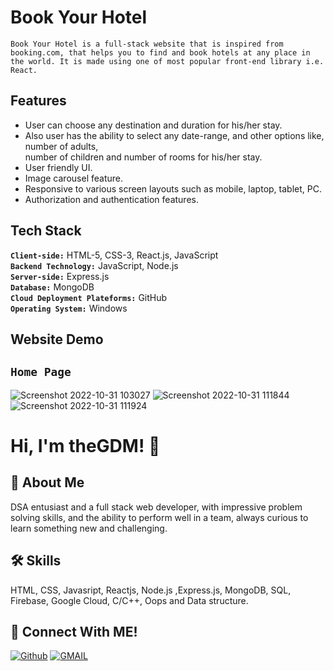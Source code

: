 # Book Your Hotel
`Book Your Hotel is a full-stack website that is inspired from booking.com, that helps you to find and book hotels at any place in the world.
 It is made using one of most popular front-end library i.e. React. `

## Features
- User can choose any destination and duration for his/her stay. 
- Also user has the ability to select any date-range, and other options like, number of adults, </br> number of children and 
  number of rooms for his/her stay.
- User friendly UI.
- Image carousel feature.
- Responsive to various screen layouts such as mobile, laptop, tablet, PC.
- Authorization and authentication features.

## Tech Stack

**`Client-side:`** HTML-5, CSS-3, React.js, JavaScript</br>
**`Backend Technology:`** JavaScript, Node.js</br>
**`Server-side:`** Express.js</br>
**`Database:`** MongoDB</br>
**`Cloud Deployment Plateforms:`** GitHub</br>
**`Operating System:`** Windows</br>
  
## Website Demo
## `Home Page`
![Screenshot 2022-10-31 103027](https://user-images.githubusercontent.com/89511377/198939401-b9eda8a5-2dad-4da4-98cd-4b294a886ae6.jpg)
![Screenshot 2022-10-31 111844](https://user-images.githubusercontent.com/89511377/198940363-bda7254a-c09d-405b-9480-389c996d40cd.jpg)
![Screenshot 2022-10-31 111924](https://user-images.githubusercontent.com/89511377/198940383-c8a6e7f7-6922-4f01-9c4b-a3f116af48a7.jpg)

# Hi, I'm theGDM! 👋
## 🚀 About Me
DSA entusiast and a full stack web developer, with impressive problem solving skills,
and the ability to perform well in a team, always curious to learn something new and challenging.

## 🛠 Skills
HTML, CSS, Javasript, Reactjs, Node.js ,Express.js, MongoDB, SQL, Firebase, Google Cloud, C/C++, Oops and Data structure.

## 🔗 Connect With ME!
[![Github](https://img.shields.io/badge/github-000?style=for-the-badge&logo=github&logoColor=)](https://github.com/theGDM)
[![GMAIL](https://img.shields.io/badge/Gmail-ea4335?style=for-the-badge&logo=gmail&logoColor=white)](mailto:gyandeepmehra370@gmail.com)
